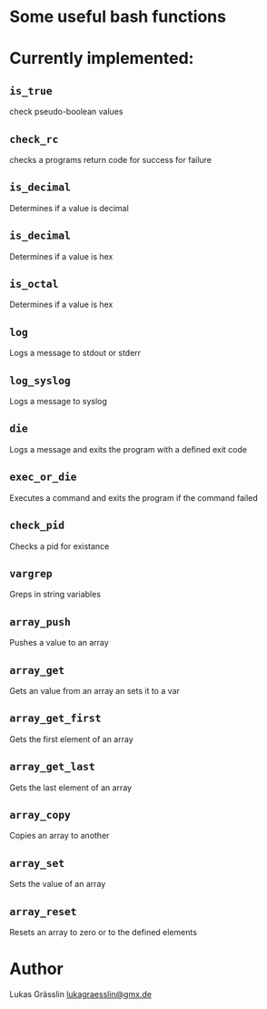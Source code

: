 Some useful bash functions
==========================

Currently implemented:
======================

`is_true`
-------
check pseudo-boolean values

`check_rc`
--------
checks a programs return code for success for failure

`is_decimal`
----------
Determines if a value is decimal

`is_decimal`
----------
Determines if a value is hex

`is_octal`
--------
Determines if a value is hex

`log`
---
Logs a message to stdout or stderr

`log_syslog`
----------
Logs a message to syslog

`die`
---
Logs a message and exits the program with a defined exit code

`exec_or_die`
-----------
Executes a command and exits the program if the command failed

`check_pid`
---------
Checks a pid for existance

`vargrep`
-------
Greps in string variables

`array_push`
----------
Pushes a value to an array

`array_get`
---------
Gets an value from an array an sets it to a var

`array_get_first`
---------------
Gets the first element of an array

`array_get_last`
--------------
Gets the last element of an array

`array_copy`
----------
Copies an array to another

`array_set`
---------
Sets the value of an array

`array_reset`
-----------
Resets an array to zero or to the defined elements

Author
======
Lukas Grässlin <lukagraesslin@gmx.de>
